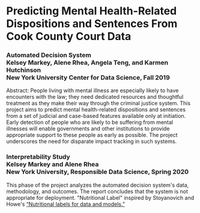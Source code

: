 # Predicting Mental Health-Related Dispositions and Sentences From Cook County Court Data


### Automated Decision System<br/>Kelsey Markey, Alene Rhea, Angela Teng, and Karmen Hutchinson<br/>New York University Center for Data Science, Fall 2019
Abstract: People living with mental illness are especially likely to have encounters with the law; they need dedicated resources and thoughtful treatment as they make their way through the criminal justice system. This project aims to predict mental health-related dispositions and sentences from a set of judicial and case-based features available only at initiation. Early detection of people who are likely to be suffering from mental illnesses will enable governments and other institutions to provide appropriate support to these people as early as possible. The project underscores the need for disparate impact tracking in such systems.



### Interpretability Study<br/>Kelsey Markey and Alene Rhea<br/>New York University, Responsible Data Science, Spring 2020
This phase of the project analyzes the automated decision system's data, methodology, and outcomes. The report concludes that the system is not appropriate for deployment. "Nutritional Label" inspired by Stoyanovich and Howe's [“Nutritional labels for data and models.”](http://sites.computer.org/debull/A19sept/p13.pdf) 






